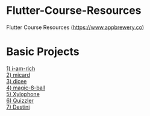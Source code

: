 # Flutter-Course-Resources
Flutter Course Resources (https://www.appbrewery.co) 

# Basic Projects

[1) i-am-rich](https://github.com/jyshine/Flutter_i-am-rich)
<br>
[2) micard](https://github.com/jyshine/Flutter_micard)
<br>
[3) dicee](https://github.com/jyshine/Flutter_dicee)
<br>
[4) magic-8-ball](https://github.com/jyshine/Flutter_05_magic-8-ball)
<br>
[5) Xylophone](https://github.com/jyshine/Flutter_Xylophone)
<br>
[6) Quizzler](https://github.com/jyshine/Flutter_Quizzler)
<br>
[7) Destini](https://github.com/jyshine/Flutter_Destini)
